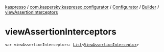 [kaspresso](../../../index.md) / [com.kaspersky.kaspresso.configurator](../../index.md) / [Configurator](../index.md) / [Builder](index.md) / [viewAssertionInterceptors](./view-assertion-interceptors.md)

# viewAssertionInterceptors

`var viewAssertionInterceptors: `[`List`](https://kotlinlang.org/api/latest/jvm/stdlib/kotlin.collections/-list/index.html)`<`[`ViewAssertionInterceptor`](../../../com.kaspersky.kaspresso.interceptors/-view-assertion-interceptor/index.md)`>`